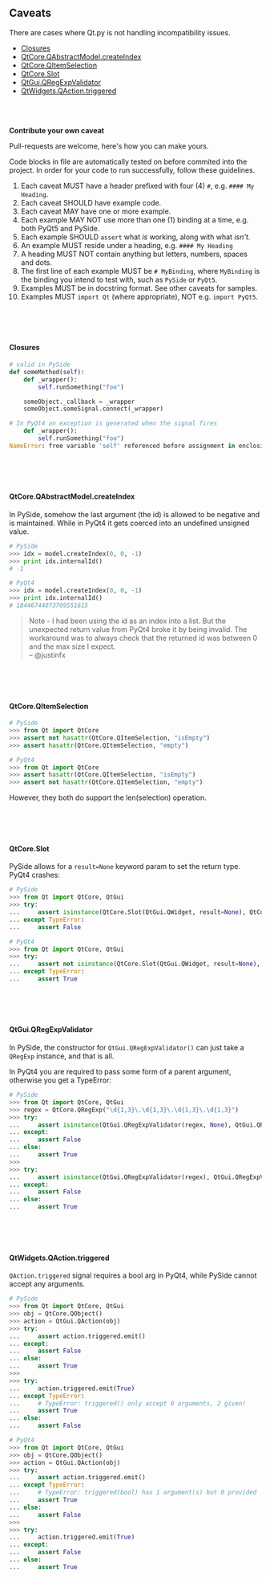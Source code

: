 ## Caveats

There are cases where Qt.py is not handling incompatibility issues.

- [Closures](CAVEATS.md#closures)
- [QtCore.QAbstractModel.createIndex](CAVEATS.md#qtcoreqabstractmodelcreateindex)
- [QtCore.QItemSelection](CAVEATS.md#qtcoreqitemselection)
- [QtCore.Slot](CAVEATS.md#qtcoreslot)
- [QtGui.QRegExpValidator](CAVEATS.md#qtguiqregexpvalidator)
- [QtWidgets.QAction.triggered](CAVEATS.md#qtwidgetsqactiontriggered)

<br>
<br>

**Contribute your own caveat**

Pull-requests are welcome, here's how you can make yours.

Code blocks in file are automatically tested on before commited into the project. In order for your code to run successfully, follow these guidelines.

1. Each caveat MUST have a header prefixed with four (4) `#`, e.g. `#### My Heading`.
1. Each caveat SHOULD have example code.
1. Each caveat MAY have one or more example.
1. Each example MAY NOT use more than one (1) binding at a time, e.g. both PyQt5 and PySide.
1. Each example SHOULD `assert` what *is* working, along with what *isn't*.
1. An example MUST reside under a heading, e.g. `#### My Heading`
1. A heading MUST NOT contain anything but letters, numbers, spaces and dots.
1. The first line of each example MUST be `# MyBinding`, where `MyBinding` is the binding you intend to test with, such as `PySide` or `PyQt5`.
1. Examples MUST be in docstring format. See other caveats for samples.
1. Examples MUST `import Qt` (where appropriate), NOT e.g. `import PyQt5`.

<br>
<br>
<br>

#### Closures

```python 
# valid in PySide
def someMethod(self):
    def _wrapper():
        self.runSomething("foo")

    someObject._callback = _wrapper
    someObject.someSignal.connect(_wrapper)

# In PyQt4 an exception is generated when the signal fires
    def _wrapper():
        self.runSomething("foo")
NameError: free variable 'self' referenced before assignment in enclosing scope
```

<br>
<br>
<br>


#### QtCore.QAbstractModel.createIndex

In PySide, somehow the last argument (the id) is allowed to be negative and is maintained. While in PyQt4 it gets coerced into an undefined unsigned value.

```python
# PySide
>>> idx = model.createIndex(0, 0, -1)
>>> print idx.internalId()
# -1

# PyQt4
>>> idx = model.createIndex(0, 0, -1)
>>> print idx.internalId()
# 18446744073709551615
```

> Note - I had been using the id as an index into a list. But the unexpected return value from PyQt4 broke it by being invalid. The workaround was to always check that the returned id was between 0 and the max size I expect.  
– @justinfx

<br>
<br>
<br>

#### QtCore.QItemSelection

```python
# PySide
>>> from Qt import QtCore
>>> assert not hasattr(QtCore.QItemSelection, "isEmpty")
>>> assert hasattr(QtCore.QItemSelection, "empty")
```

```python
# PyQt4
>>> from Qt import QtCore
>>> assert hasattr(QtCore.QItemSelection, "isEmpty")
>>> assert not hasattr(QtCore.QItemSelection, "empty")
```

However, they both do support the len(selection) operation.

<br>
<br>
<br>


#### QtCore.Slot

PySide allows for a `result=None` keyword param to set the return type. PyQt4 crashes:

```python
# PySide
>>> from Qt import QtCore, QtGui
>>> try:
...     assert isinstance(QtCore.Slot(QtGui.QWidget, result=None), QtCore.Slot)
... except TypeError:
...     assert False
```

```python
# PyQt4
>>> from Qt import QtCore, QtGui
>>> try:
...     assert not isinstance(QtCore.Slot(QtGui.QWidget, result=None), QtCore.Slot)
... except TypeError:
...     assert True
```


<br>
<br>
<br>

#### QtGui.QRegExpValidator

In PySide, the constructor for `QtGui.QRegExpValidator()` can just take a `QRegExp` instance, and that is all.

In PyQt4 you are required to pass some form of a parent argument, otherwise you get a TypeError:

```python
# PySide
>>> from Qt import QtCore, QtGui
>>> regex = QtCore.QRegExp("\d{1,3}\.\d{1,3}\.\d{1,3}\.\d{1,3}")
>>> try:
...     assert isinstance(QtGui.QRegExpValidator(regex, None), QtGui.QRegExpValidator)
... except:
...     assert False
... else:
...     assert True
>>>
>>> try:
...     assert isinstance(QtGui.QRegExpValidator(regex), QtGui.QRegExpValidator)
... except:
...     assert False
... else:
...     assert True
```

<br>
<br>
<br>


#### QtWidgets.QAction.triggered

`QAction.triggered` signal requires a bool arg in PyQt4, while PySide cannot accept any arguments.

```python
# PySide
>>> from Qt import QtCore, QtGui
>>> obj = QtCore.QObject()
>>> action = QtGui.QAction(obj)
>>> try:
...     assert action.triggered.emit()
... except:
...     assert False
... else:
...     assert True
>>>
>>> try:
...     action.triggered.emit(True)
... except TypeError:
...     # TypeError: triggered() only accept 0 arguments, 2 given!
...     assert True
... else:
...     assert False
```

```python
# PyQt4
>>> from Qt import QtCore, QtGui
>>> obj = QtCore.QObject()
>>> action = QtGui.QAction(obj)
>>> try:
...     assert action.triggered.emit()
... except TypeError:
...     # TypeError: triggered(bool) has 1 argument(s) but 0 provided
...     assert True
... else:
...     assert False
>>>
>>> try:
...     action.triggered.emit(True)
... except:
...     assert False
... else:
...     assert True
```
